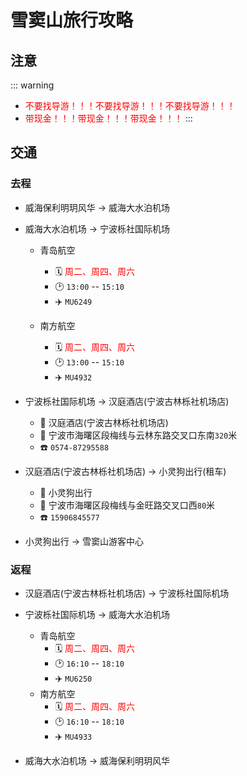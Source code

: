 # 雪窦山旅行攻略

## 注意
::: warning
- <font color=red>不要找导游！！！不要找导游！！！不要找导游！！！</font>
- <font color=red>带现金！！！带现金！！！带现金！！！</font>
:::

## 交通
### 去程
- 威海保利明玥风华 → 威海大水泊机场

- 威海大水泊机场 → 宁波栎社国际机场
  - 青岛航空
    - :spiral_calendar: <font color=red>周二、周四、周六</font>
    - :clock2: `13:00` -- `15:10`
    - :airplane: `MU6249`
  
  - 南方航空
    - :spiral_calendar: <font color=red>周二、周四、周六</font>
    - :clock2: `13:00` -- `15:10`
    - :airplane: `MU4932`
  
- 宁波栎社国际机场 → 汉庭酒店(宁波古林栎社机场店)
  - :hotel: 汉庭酒店(宁波古林栎社机场店)
  - :round_pushpin: 宁波市海曙区段梅线与云林东路交叉口东南`320`米 
  - :phone: `0574-87295588`

- 汉庭酒店(宁波古林栎社机场店) → 小灵狗出行(租车)
  - :office: 小灵狗出行
  - :round_pushpin: 宁波市海曙区段梅线与金旺路交叉口西`80`米 
  - :phone: `15906845577 `

- 小灵狗出行 → 雪窦山游客中心

### 返程

- 汉庭酒店(宁波古林栎社机场店) → 宁波栎社国际机场

- 宁波栎社国际机场 → 威海大水泊机场
  - 青岛航空
    - :spiral_calendar: <font color=red> 周二、周四、周六</font>
    - :clock2: `16:10` -- `18:10`
    - :airplane: `MU6250`
  - 南方航空
    - :spiral_calendar: <font color=red> 周二、周四、周六</font>
    - :clock2: `16:10` -- `18:10`
    - :airplane: `MU4933`

- 威海大水泊机场 → 威海保利明玥风华



